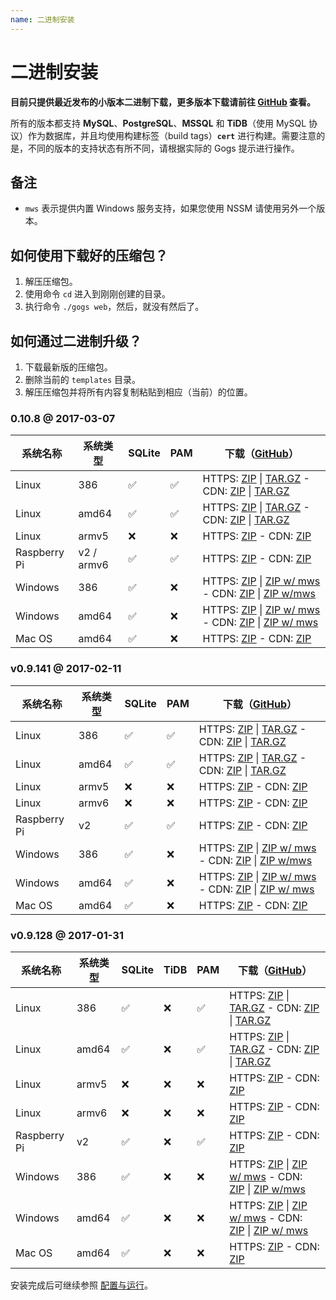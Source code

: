 ```yaml
---
name: 二进制安装
---
```


# 二进制安装

**目前只提供最近发布的小版本二进制下载，更多版本下载请前往 [GitHub](https://github.com/gogits/gogs/releases?after=v0.9.128) 查看。**

所有的版本都支持 **MySQL**、**PostgreSQL**、**MSSQL** 和 **TiDB**（使用 MySQL 协议）作为数据库，并且均使用构建标签（build tags）**`cert`** 进行构建。需要注意的是，不同的版本的支持状态有所不同，请根据实际的 Gogs 提示进行操作。

## 备注

- `mws` 表示提供内置 Windows 服务支持，如果您使用 NSSM 请使用另外一个版本。

## 如何使用下载好的压缩包？

1. 解压压缩包。
2. 使用命令 `cd` 进入到刚刚创建的目录。
3. 执行命令 `./gogs web`，然后，就没有然后了。

## 如何通过二进制升级？

1. 下载最新版的压缩包。
2. 删除当前的 `templates` 目录。
3. 解压压缩包并将所有内容复制粘贴到相应（当前）的位置。

### 0.10.8 @ 2017-03-07

|系统名称|系统类型|SQLite|PAM|下载（[GitHub](https://github.com/gogits/gogs/releases/tag/v0.10.8)）|
|------|----|------|---|--------|
|Linux|386|✅|✅|HTTPS: [ZIP](https://dl.gogs.io/0.10.8/linux_386.zip) \| [TAR.GZ](https://dl.gogs.io/0.10.8/linux_386.tar.gz) - CDN: [ZIP](http://7d9nal.com2.z0.glb.qiniucdn.com/0.10.8/linux_386.zip) \| [TAR.GZ](http://7d9nal.com2.z0.glb.qiniucdn.com/0.10.8/linux_386.tar.gz)|
|Linux|amd64|✅|✅|HTTPS: [ZIP](https://dl.gogs.io/0.10.8/linux_amd64.zip) \| [TAR.GZ](https://dl.gogs.io/0.10.8/linux_amd64.tar.gz) - CDN: [ZIP](http://7d9nal.com2.z0.glb.qiniucdn.com/0.10.8/linux_amd64.zip) \| [TAR.GZ](http://7d9nal.com2.z0.glb.qiniucdn.com/0.10.8/linux_amd64.tar.gz)|
|Linux|armv5|❌|❌|HTTPS: [ZIP](https://dl.gogs.io/0.10.8/linux_armv5.zip) - CDN: [ZIP](http://7d9nal.com2.z0.glb.qiniucdn.com/0.10.8/linux_armv5.zip)|
|Raspberry Pi|v2 / armv6|✅|✅|HTTPS: [ZIP](https://dl.gogs.io/0.10.8/raspi2_armv6.zip) - CDN: [ZIP](http://7d9nal.com2.z0.glb.qiniucdn.com/0.10.8/raspi2.zip)|
|Windows|386|✅|❌|HTTPS: [ZIP](https://dl.gogs.io/0.10.8/windows_386.zip) \| [ZIP w/ mws](https://dl.gogs.io/0.10.8/windows_386_mws.zip) - CDN: [ZIP](http://7d9nal.com2.z0.glb.qiniucdn.com/0.10.8/windows_386.zip) \| [ZIP w/mws](http://7d9nal.com2.z0.glb.qiniucdn.com/0.10.8/windows_386_mws.zip)|
|Windows|amd64|✅|❌|HTTPS: [ZIP](https://dl.gogs.io/0.10.8/windows_amd64.zip) \| [ZIP w/ mws](https://dl.gogs.io/0.10.8/windows_amd64_mws.zip) - CDN: [ZIP](http://7d9nal.com2.z0.glb.qiniucdn.com/0.10.8/windows_amd64.zip) \| [ZIP w/ mws](http://7d9nal.com2.z0.glb.qiniucdn.com/0.10.8/windows_amd64_mws.zip)|
|Mac OS|amd64|✅|❌|HTTPS: [ZIP](https://dl.gogs.io/0.10.8/darwin_amd64.zip) - CDN: [ZIP](http://7d9nal.com2.z0.glb.qiniucdn.com/0.10.8/darwin_amd64.zip)|

### v0.9.141 @ 2017-02-11

|系统名称|系统类型|SQLite|PAM|下载（[GitHub](https://github.com/gogits/gogs/releases/tag/v0.9.141)）|
|------|----|------|---|--------|
|Linux|386|✅|✅|HTTPS: [ZIP](https://dl.gogs.io/gogs_v0.9.141_linux_386.zip) \| [TAR.GZ](https://dl.gogs.io/gogs_v0.9.141_linux_386.tar.gz) - CDN: [ZIP](http://7d9nal.com2.z0.glb.qiniucdn.com/gogs_v0.9.141_linux_386.zip) \| [TAR.GZ](http://7d9nal.com2.z0.glb.qiniucdn.com/gogs_v0.9.141_linux_386.tar.gz)|
|Linux|amd64|✅|✅|HTTPS: [ZIP](https://dl.gogs.io/gogs_v0.9.141_linux_amd64.zip) \| [TAR.GZ](https://dl.gogs.io/gogs_v0.9.141_linux_amd64.tar.gz) - CDN: [ZIP](http://7d9nal.com2.z0.glb.qiniucdn.com/gogs_v0.9.141_linux_amd64.zip) \| [TAR.GZ](http://7d9nal.com2.z0.glb.qiniucdn.com/gogs_v0.9.141_linux_amd64.tar.gz)|
|Linux|armv5|❌|❌|HTTPS: [ZIP](https://dl.gogs.io/gogs_v0.9.141_linux_armv5.zip) - CDN: [ZIP](http://7d9nal.com2.z0.glb.qiniucdn.com/gogs_v0.9.141_linux_armv5.zip)|
|Linux|armv6|❌|❌|HTTPS: [ZIP](https://dl.gogs.io/gogs_v0.9.141_linux_armv6.zip) - CDN: [ZIP](http://7d9nal.com2.z0.glb.qiniucdn.com/gogs_v0.9.141_linux_armv6.zip)|
|Raspberry Pi|v2|✅|✅|HTTPS: [ZIP](https://dl.gogs.io/gogs_v0.9.141_raspi2.zip) - CDN: [ZIP](http://7d9nal.com2.z0.glb.qiniucdn.com/gogs_v0.9.141_raspi2.zip)|
|Windows|386|✅|❌|HTTPS: [ZIP](https://dl.gogs.io/gogs_v0.9.141_windows_386.zip) \| [ZIP w/ mws](https://dl.gogs.io/gogs_v0.9.141_windows_386_mws.zip) - CDN: [ZIP](http://7d9nal.com2.z0.glb.qiniucdn.com/gogs_v0.9.141_windows_386.zip) \| [ZIP w/mws](http://7d9nal.com2.z0.glb.qiniucdn.com/gogs_v0.9.141_windows_386_mws.zip)|
|Windows|amd64|✅|❌|HTTPS: [ZIP](https://dl.gogs.io/gogs_v0.9.141_windows_amd64.zip) \| [ZIP w/ mws](https://dl.gogs.io/gogs_v0.9.141_windows_amd64_mws.zip) - CDN: [ZIP](http://7d9nal.com2.z0.glb.qiniucdn.com/gogs_v0.9.141_windows_amd64.zip) \| [ZIP w/ mws](http://7d9nal.com2.z0.glb.qiniucdn.com/gogs_v0.9.141_windows_amd64_mws.zip)|
|Mac OS|amd64|✅|❌|HTTPS: [ZIP](https://dl.gogs.io/gogs_v0.9.141_darwin_amd64.zip) - CDN: [ZIP](http://7d9nal.com2.z0.glb.qiniucdn.com/gogs_v0.9.141_darwin_amd64.zip)|

### v0.9.128 @ 2017-01-31

|系统名称|系统类型|SQLite|TiDB|PAM|下载（[GitHub](https://github.com/gogits/gogs/releases/tag/v0.9.128)）|
|------|----|------|----|---|--------|
|Linux|386|✅|❌|✅|HTTPS: [ZIP](https://dl.gogs.io/gogs_v0.9.128_linux_386.zip) \| [TAR.GZ](https://dl.gogs.io/gogs_v0.9.128_linux_386.tar.gz) - CDN: [ZIP](http://7d9nal.com2.z0.glb.qiniucdn.com/gogs_v0.9.128_linux_386.zip) \| [TAR.GZ](http://7d9nal.com2.z0.glb.qiniucdn.com/gogs_v0.9.128_linux_386.tar.gz)|
|Linux|amd64|✅|❌|✅|HTTPS: [ZIP](https://dl.gogs.io/gogs_v0.9.128_linux_amd64.zip) \| [TAR.GZ](https://dl.gogs.io/gogs_v0.9.128_linux_amd64.tar.gz) - CDN: [ZIP](http://7d9nal.com2.z0.glb.qiniucdn.com/gogs_v0.9.128_linux_amd64.zip) \| [TAR.GZ](http://7d9nal.com2.z0.glb.qiniucdn.com/gogs_v0.9.128_linux_amd64.tar.gz)|
|Linux|armv5|❌|❌|❌|HTTPS: [ZIP](https://dl.gogs.io/gogs_v0.9.128_linux_armv5.zip) - CDN: [ZIP](http://7d9nal.com2.z0.glb.qiniucdn.com/gogs_v0.9.128_linux_armv5.zip)|
|Linux|armv6|❌|❌|❌|HTTPS: [ZIP](https://dl.gogs.io/gogs_v0.9.128_linux_armv6.zip) - CDN: [ZIP](http://7d9nal.com2.z0.glb.qiniucdn.com/gogs_v0.9.128_linux_armv6.zip)|
|Raspberry Pi|v2|✅|❌|✅|HTTPS: [ZIP](https://dl.gogs.io/gogs_v0.9.128_raspi2.zip) - CDN: [ZIP](http://7d9nal.com2.z0.glb.qiniucdn.com/gogs_v0.9.128_raspi2.zip)|
|Windows|386|✅|❌|❌|HTTPS: [ZIP](https://dl.gogs.io/gogs_v0.9.128_windows_386.zip) \| [ZIP w/ mws](https://dl.gogs.io/gogs_v0.9.128_windows_386_mws.zip) - CDN: [ZIP](http://7d9nal.com2.z0.glb.qiniucdn.com/gogs_v0.9.128_windows_386.zip) \| [ZIP w/mws](http://7d9nal.com2.z0.glb.qiniucdn.com/gogs_v0.9.128_windows_386_mws.zip)|
|Windows|amd64|✅|❌|❌|HTTPS: [ZIP](https://dl.gogs.io/gogs_v0.9.128_windows_amd64.zip) \| [ZIP w/ mws](https://dl.gogs.io/gogs_v0.9.128_windows_amd64_mws.zip) - CDN: [ZIP](http://7d9nal.com2.z0.glb.qiniucdn.com/gogs_v0.9.128_windows_amd64.zip) \| [ZIP w/ mws](http://7d9nal.com2.z0.glb.qiniucdn.com/gogs_v0.9.128_windows_amd64_mws.zip)|
|Mac OS|amd64|✅|❌|❌|HTTPS: [ZIP](https://dl.gogs.io/gogs_v0.9.128_darwin_amd64.zip) - CDN: [ZIP](http://7d9nal.com2.z0.glb.qiniucdn.com/gogs_v0.9.128_darwin_amd64.zip)|

安装完成后可继续参照 [配置与运行](configuration_and_run.html)。
